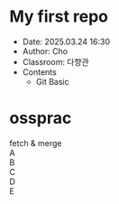 # My first repo  
- Date: 2025.03.24 16:30  
- Author: Cho  
- Classroom: 다향관  
- Contents
    - Git Basic  
# ossprac  
fetch & merge  
A  
B  
C  
D  
E  